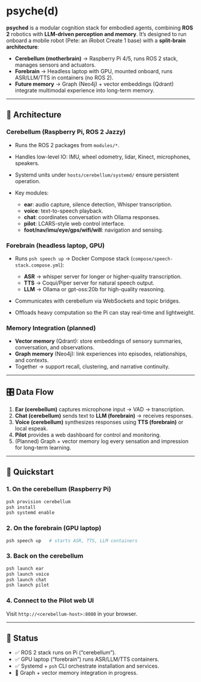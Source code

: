 # psyche(d)

**psyched** is a modular cognition stack for embodied agents, combining **ROS 2** robotics with **LLM-driven perception and memory**.
It’s designed to run onboard a mobile robot (Pete: an iRobot Create 1 base) with a **split-brain architecture**:

* **Cerebellum (motherbrain)** → Raspberry Pi 4/5, runs ROS 2 stack, manages sensors and actuators.
* **Forebrain** → Headless laptop with GPU, mounted onboard, runs ASR/LLM/TTS in containers (no ROS 2).
* **Future memory** → Graph (Neo4j) + vector embeddings (Qdrant) integrate multimodal experience into long-term memory.

---

## 🧩 Architecture

### Cerebellum (Raspberry Pi, ROS 2 Jazzy)

* Runs the ROS 2 packages from `modules/*`.
* Handles low-level IO: IMU, wheel odometry, lidar, Kinect, microphones, speakers.
* Systemd units under `hosts/cerebellum/systemd/` ensure persistent operation.
* Key modules:

  * **ear**: audio capture, silence detection, Whisper transcription.
  * **voice**: text-to-speech playback.
  * **chat**: coordinates conversation with Ollama responses.
  * **pilot**: LCARS-style web control interface.
  * **foot/nav/imu/eye/gps/wifi/will**: navigation and sensing.

### Forebrain (headless laptop, GPU)

* Runs `psh speech up` → Docker Compose stack (`compose/speech-stack.compose.yml`):

  * **ASR** → whisper server for longer or higher-quality transcription.
  * **TTS** → Coqui/Piper server for natural speech output.
  * **LLM** → Ollama or gpt-oss:20b for high-quality reasoning.
* Communicates with cerebellum via WebSockets and topic bridges.
* Offloads heavy computation so the Pi can stay real-time and lightweight.

### Memory Integration (planned)

* **Vector memory** (Qdrant): store embeddings of sensory summaries, conversation, and observations.
* **Graph memory** (Neo4j): link experiences into episodes, relationships, and contexts.
* Together → support recall, clustering, and narrative continuity.

---

## 🎛 Data Flow

1. **Ear (cerebellum)** captures microphone input → VAD → transcription.
2. **Chat (cerebellum)** sends text to **LLM (forebrain)** → receives responses.
3. **Voice (cerebellum)** synthesizes responses using **TTS (forebrain)** or local espeak.
4. **Pilot** provides a web dashboard for control and monitoring.
5. (Planned) Graph + vector memory log every sensation and impression for long-term learning.

---

## 🚀 Quickstart

### 1. On the cerebellum (Raspberry Pi)

```bash
psh provision cerebellum
psh install
psh systemd enable
```

### 2. On the forebrain (GPU laptop)

```bash
psh speech up   # starts ASR, TTS, LLM containers
```

### 3. Back on the cerebellum

```bash
psh launch ear
psh launch voice
psh launch chat
psh launch pilot
```

### 4. Connect to the Pilot web UI

Visit `http://<cerebellum-host>:8080` in your browser.

---

## 📖 Status

* ✅ ROS 2 stack runs on Pi (“cerebellum”).
* ✅ GPU laptop (“forebrain”) runs ASR/LLM/TTS containers.
* ✅ Systemd + `psh` CLI orchestrate installation and services.
* 🔄 Graph + vector memory integration in progress.

